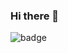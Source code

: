 ### Hi there 👋

<!--
**BorislavNachev220472/BorislavNachev220472** is a ✨ _special_ ✨ repository because its `README.md` (this file) appears on your GitHub profile.

Here are some ideas to get you started:

- 🔭 I’m currently working on ...
- 🌱 I’m currently learning ...
- 👯 I’m looking to collaborate on ...
- 🤔 I’m looking for help with ...
- 💬 Ask me about ...
- 📫 How to reach me: ...
- 😄 Pronouns: ...
- ⚡ Fun fact: ...
-->
![badge](https://custom-icon-badges.herokuapp.com/badge/ADS&AI-4x-orange.svg?logo=goldmedal)
